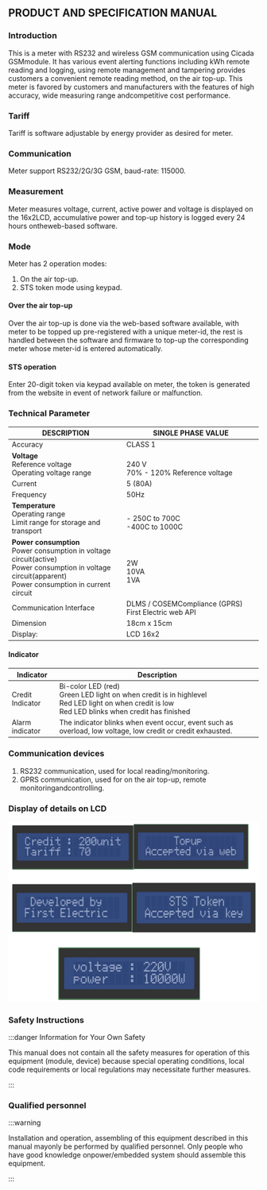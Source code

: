 ## PRODUCT AND SPECIFICATION MANUAL

### Introduction

This is a meter with RS232 and wireless GSM communication using Cicada GSMmodule.
It has various event alerting functions including kWh remote reading and logging, using remote management and tampering provides customers a convenient remote reading method, on the air top-up.
This meter is favored by customers and manufacturers with the features of high accuracy, wide measuring range andcompetitive cost performance.

### Tariff

Tariff is software adjustable by energy provider as desired for meter.

### Communication

Meter support RS232/2G/3G GSM, baud-rate: 115000.

### Measurement

Meter measures voltage, current, active power and voltage is displayed on the 16x2LCD, accumulative power and top-up history is logged every 24 hours ontheweb-based software.

### Mode

Meter has 2 operation modes:

1. On the air top-up.
2. STS token mode using keypad.

#### Over the air top-up

Over the air top-up is done via the web-based software available, with meter to be topped up pre-registered with a unique meter-id, the rest is handled between the software and firmware to top-up the corresponding meter whose meter-id is entered automatically.

#### STS operation

Enter 20-digit token via keypad available on meter, the token is generated from the website in event of network failure or malfunction.

### Technical Parameter

| DESCRIPTION | SINGLE PHASE VALUE |
| -------- | -------- |
| Accuracy | CLASS 1 |
| **Voltage** <br> Reference voltage <br> Operating voltage range | <br> 240 V <br> 70% - 120% Reference voltage    |
| Current | 5 (80A) |
| Frequency | 50Hz |
| **Temperature** <br> Operating range <br> Limit range for storage and transport   | <br>                   - 250C to 700C <br> -400C to 1000C |
| **Power consumption** <br> Power consumption in voltage circuit(active) <br> Power consumption in voltage circuit(apparent) <br> Power consumption in current circuit | <br> 2W <br> 10VA <br> 1VA |
| Communication Interface | DLMS / COSEMCompliance (GPRS) First Electric web API |
| Dimension | 18cm x 15cm |
| Display: | LCD 16x2 |

#### Indicator

| Indicator | Description |
| -- | -- |
| Credit Indicator | Bi-color LED (red) <br> Green LED light on when credit is in highlevel <br> Red LED light on when credit is low <br> Red LED blinks when credit has finished |
| Alarm indicator | The indicator blinks when event occur, event such as overload, low voltage, low credit or credit exhausted. |

### Communication devices

1. RS232 communication, used for local reading/monitoring.
2. GPRS communication, used for on the air top-up, remote monitoringandcontrolling.

### Display of details on LCD

![meter]('../../../assets/hardware/meter.png)

### Safety Instructions

:::danger Information for Your Own Safety

This manual does not contain all the safety measures for operation of this equipment
(module, device) because special operating conditions, local code requirements or
local regulations may necessitate further measures.

:::

### Qualified personnel

:::warning

Installation and operation, assembling of this equipment described in this manual mayonly be performed by qualified personnel. Only people who have good knowledge onpower/embedded system should assemble this equipment.

:::
